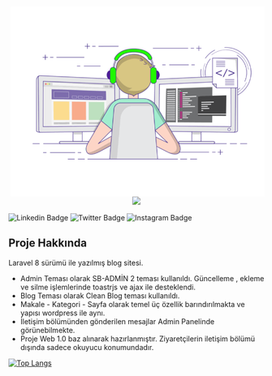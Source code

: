<img align="right" alt="GIF" src="https://raw.githubusercontent.com/devSouvik/devSouvik/master/gif3.gif" width="500"/>
<p align="center"><a href="https://laravel.com" target="_blank"><img src="https://raw.githubusercontent.com/laravel/art/master/logo-lockup/5%20SVG/2%20CMYK/1%20Full%20Color/laravel-logolockup-cmyk-red.svg" width="400"></a>
</p>

<img src="https://img.shields.io/badge/-goktugceyhan-black?style=for-the-badge&amp;logo=Linkedin&amp;logoColor=white&amp;link=https://linkedin.com/in/goktugceyhan" alt="Linkedin Badge">
<img src="https://img.shields.io/badge/-@goktug_cy-blue?style=for-the-badge&amp;logo=Twitter&amp;logoColor=white&amp;link=https://twitter.com/goktug_cy" alt="Twitter Badge">
<img src="https://img.shields.io/badge/-@goktugcy-purple?style=for-the-badge&amp;logo=instagram&amp;logoColor=white&amp;link=https://instagram.com/goktugcy" alt="Instagram Badge">



## Proje Hakkında

Laravel 8 sürümü ile yazılmış blog sitesi.

- Admin Teması olarak SB-ADMİN 2 teması kullanıldı. Güncelleme , ekleme ve silme işlemlerinde toastrjs ve ajax ile desteklendi.
- Blog Teması olarak Clean Blog teması kullanıldı.
- Makale - Kategori - Sayfa olarak temel üç özellik barındırılmakta ve yapısı wordpress ile aynı.
- İletişim bölümünden gönderilen mesajlar Admin Panelinde görünebilmekte.
- Proje Web 1.0 baz alınarak hazırlanmıştır. Ziyaretçilerin iletişim bölümü dışında sadece okuyucu konumundadır.

[![Top Langs](https://github-readme-stats.vercel.app/api/top-langs/?username=goktugcy&layout=compact)](https://github.com/anuraghazra/github-readme-stats)


 [dill]: <https://github.com/joemccann/dillinger>
   [git-repo-url]: <https://github.com/joemccann/dillinger.git>
   [john gruber]: <http://daringfireball.net>
   [df1]: <http://daringfireball.net/projects/markdown/>
   [markdown-it]: <https://github.com/markdown-it/markdown-it>
   [Ace Editor]: <http://ace.ajax.org>
   [node.js]: <http://nodejs.org>
   [Twitter Bootstrap]: <http://twitter.github.com/bootstrap/>
   [jQuery]: <http://jquery.com>
   [@tjholowaychuk]: <http://twitter.com/tjholowaychuk>
   [express]: <http://expressjs.com>
   [AngularJS]: <http://angularjs.org>
   [Gulp]: <http://gulpjs.com>

   [PlDb]: <https://github.com/joemccann/dillinger/tree/master/plugins/dropbox/README.md>
   [PlGh]: <https://github.com/joemccann/dillinger/tree/master/plugins/github/README.md>
   [PlGd]: <https://github.com/joemccann/dillinger/tree/master/plugins/googledrive/README.md>
   [PlOd]: <https://github.com/joemccann/dillinger/tree/master/plugins/onedrive/README.md>
   [PlMe]: <https://github.com/joemccann/dillinger/tree/master/plugins/medium/README.md>
   [PlGa]: <https://github.com/RahulHP/dillinger/blob/master/plugins/googleanalytics/README.md>
